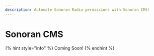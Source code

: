 ```yaml
---
description: Automate Sonoran Radio permissions with Sonoran CMS!
---
```


# Sonoran CMS

{% hint style="info" %}
Coming Soon!
{% endhint %}
